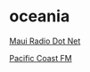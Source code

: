 # oceania

[Maui Radio Dot Net](https://listen.radioking.com/radio/154684/stream/195307)

[Pacific Coast FM](https://listen.radioking.com/radio/379018/stream/429937)


